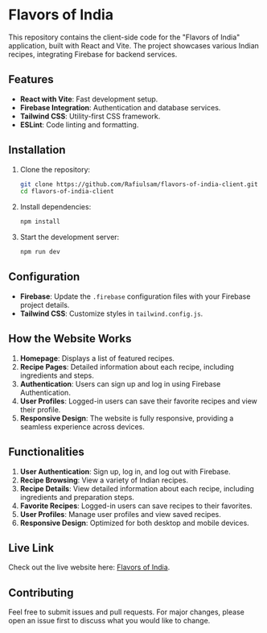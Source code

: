 # Flavors of India

This repository contains the client-side code for the "Flavors of India" application, built with React and Vite. The project showcases various Indian recipes, integrating Firebase for backend services.

## Features

- **React with Vite**: Fast development setup.
- **Firebase Integration**: Authentication and database services.
- **Tailwind CSS**: Utility-first CSS framework.
- **ESLint**: Code linting and formatting.

## Installation

1. Clone the repository:
    ```sh
    git clone https://github.com/Rafiulsam/flavors-of-india-client.git
    cd flavors-of-india-client
    ```

2. Install dependencies:
    ```sh
    npm install
    ```

3. Start the development server:
    ```sh
    npm run dev
    ```

## Configuration

- **Firebase**: Update the `.firebase` configuration files with your Firebase project details.
- **Tailwind CSS**: Customize styles in `tailwind.config.js`.


## How the Website Works

1. **Homepage**: Displays a list of featured recipes.
2. **Recipe Pages**: Detailed information about each recipe, including ingredients and steps.
3. **Authentication**: Users can sign up and log in using Firebase Authentication.
4. **User Profiles**: Logged-in users can save their favorite recipes and view their profile.
5. **Responsive Design**: The website is fully responsive, providing a seamless experience across devices.

## Functionalities

1. **User Authentication**: Sign up, log in, and log out with Firebase.
2. **Recipe Browsing**: View a variety of Indian recipes.
3. **Recipe Details**: View detailed information about each recipe, including ingredients and preparation steps.
4. **Favorite Recipes**: Logged-in users can save recipes to their favorites.
5. **User Profiles**: Manage user profiles and view saved recipes.
6. **Responsive Design**: Optimized for both desktop and mobile devices.

## Live Link
Check out the live website here: [Flavors of India](https://flavors-of-india-d6dbf.web.app/).

## Contributing

Feel free to submit issues and pull requests. For major changes, please open an issue first to discuss what you would like to change.

